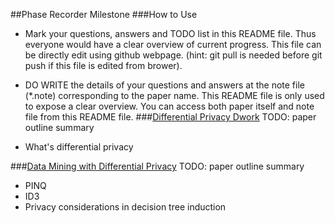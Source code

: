 ##Phase Recorder Milestone
###How to Use
- Mark your questions, answers and TODO list in this README file. Thus everyone would have a clear overview of current progress. This file can be directly edit using github webpage. (hint: git pull is needed before git push if this file is edited from brower).

- DO WRITE the details of your questions and answers at the note file (*.note) corresponding to the paper name. This README file is only used to expose a clear overview. You can access both paper itself and note file from this README file.
###[Differential Privacy Dwork](https://github.com/fmars/Differential-Privacy/blob/master/March.2015/Differential%20Privacy%20Dwork.pdf)
TODO: paper outline summary
- What's differential privacy

###[Data Mining with Differential Privacy](https://github.com/fmars/Differential-Privacy/blob/master/March.2015/Data%20Mining%20with%20Differential%20Privacy.pdf)
TODO: paper outline summary
- PINQ
- ID3
- Privacy considerations in decision tree induction

